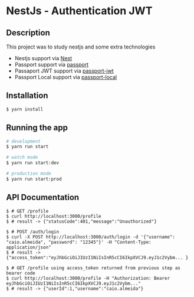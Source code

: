 NestJs - Authentication JWT
======================================
## Description
This project was to study nestjs and some extra technologies

- Nestjs support via [Nest](https://github.com/nestjs/nest)
- Passport support via [passport](https://www.npmjs.com/package/passport)
- Passaport JWT support via [passport-jwt](https://www.npmjs.com/package/passport-jwt)
- Passport Local support via [passport-local](https://www.npmjs.com/package/passport-local)

## Installation

```bash
$ yarn install
```
## Running the app

```bash
# development
$ yarn run start

# watch mode
$ yarn run start:dev

# production mode
$ yarn run start:prod
```

## API Documentation

```
$ # GET /profile
$ curl http://localhost:3000/profile
$ # result -> {"statusCode":401,"message":"Unauthorized"}

$ # POST /auth/login
$ curl -X POST http://localhost:3000/auth/login -d '{"username": "caio.almeida", "password": "12345"}' -H "Content-Type: application/json"
$ # result -> {"access_token":"eyJhbGciOiJIUzI1NiIsInR5cCI6IkpXVCJ9.eyJ1c2Vybm... }

$ # GET /profile using access_token returned from previous step as bearer code
$ curl http://localhost:3000/profile -H "Authorization: Bearer eyJhbGciOiJIUzI1NiIsInR5cCI6IkpXVCJ9.eyJ1c2Vybm..."
$ # result -> {"userId":1,"username":"caio.almeida"}
```